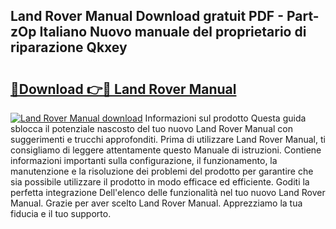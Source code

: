 ## Land Rover Manual Download gratuit PDF - Part-zOp Italiano Nuovo manuale del proprietario di riparazione Qkxey

# <h2><a href="http://dfaibmz.blite.top/?on=Land+Rover+Manual">🔗Download 👉🔴 Land Rover Manual</a></h2>

[![Land Rover Manual download](https://i.imgur.com/lujVjoI.png)](http://dfaibmz.blite.top/?on=Land+Rover+Manual)
Informazioni sul prodotto Questa guida sblocca il potenziale nascosto del tuo nuovo Land Rover Manual con suggerimenti e trucchi approfonditi. Prima di utilizzare Land Rover Manual, ti consigliamo di leggere attentamente questo Manuale di istruzioni. Contiene informazioni importanti sulla configurazione, il funzionamento, la manutenzione e la risoluzione dei problemi del prodotto per garantire che sia possibile utilizzare il prodotto in modo efficace ed efficiente. Goditi la perfetta integrazione Dell'elenco delle funzionalità nel tuo nuovo Land Rover Manual. Grazie per aver scelto Land Rover Manual. Apprezziamo la tua fiducia e il tuo supporto.
